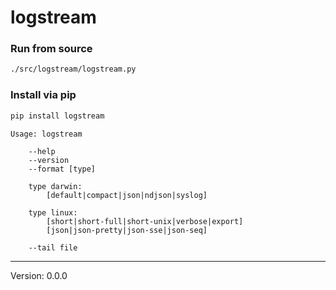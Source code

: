 # logstream #

### Run from source ###

```bash
./src/logstream/logstream.py
```

### Install via pip ###

```bash
pip install logstream
```

```text
Usage: logstream

    --help
    --version
    --format [type]

    type darwin:
        [default|compact|json|ndjson|syslog]

    type linux:
        [short|short-full|short-unix|verbose|export]
        [json|json-pretty|json-sse|json-seq]

    --tail file

```

---

Version: 0.0.0
